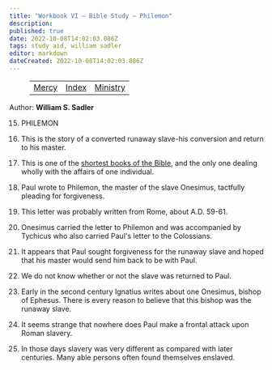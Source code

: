 ```yaml
---
title: "Workbook VI — Bible Study — Philemon"
description: 
published: true
date: 2022-10-08T14:02:03.086Z
tags: study aid, william sadler
editor: markdown
dateCreated: 2022-10-08T14:02:03.086Z
---
```


<figure class="table chapter-navigator">
	<table>
		<tbody>
		<tr>
			<td><a href="/en/article/William_S_Sadler/Workbook_6_Bible_Study/Study_2_">Mercy</a></td>
			<td><a href="/en/article/William_S_Sadler/Workbook_6_Bible_Study/Index">Index</a></td>
			<td><a href="/en/article/William_S_Sadler/Workbook_6_Bible_Study/Study_2_">Ministry</a></td>
		</tr>
		</tbody>
	</table>
</figure>

Author: **William S. Sadler**


15. PHILEMON

1. This is the story of a converted runaway slave-his conversion and return to his master.

2. This is one of the [shortest books of the Bible](/en/Bible/Philemon/1.htm), and the only one dealing wholly with the affairs of one individual.

3. Paul wrote to Philemon, the master of the slave Onesimus, tactfully pleading for forgiveness.

4. This letter was probably written from Rome, about A.D. 59-61.

5. Onesimus carried the letter to Philemon and was accompanied by Tychicus who also carried Paul's letter to the Colossians.

6. It appears that Paul sought forgiveness for the runaway slave and hoped that his master would send him back to be with Paul.

7. We do not know whether or not the slave was returned to Paul.

8. Early in the second century Ignatius writes about one Onesimus, bishop of Ephesus. There is every reason to believe that this bishop was the runaway slave.

9. It seems strange that nowhere does Paul make a frontal attack upon Roman slavery.

10. In those days slavery was very different as compared with later centuries. Many able persons often found themselves enslaved.


<br>

